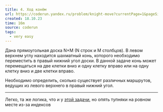 ```yaml
---
title: 4. Ход конём
url: https://coderun.yandex.ru/problem/knight-move?currentPage=1&pageSize=10&rowNumber=4
created: 18.10.23
time: 16m
source: coderun
tags:
  - very easy
---
```


Дана прямоугольная доска N×M (N строк и M столбцов). В левом верхнем углу находится шахматный конь, которого необходимо переместить в правый нижний угол доски. В данной задаче конь может перемещаться на две клетки вниз и одну клетку вправо или на одну клетку вниз и две клетки вправо.

Необходимо определить, сколько существует различных маршрутов, ведущих из левого верхнего в правый нижний угол.

---

Легко, та же логика, что и у [этой задачи](https://github.com/lld4n/leetcode/tree/master/%D0%92%D1%8B%D0%B2%D0%B5%D1%81%D1%82%D0%B8%20%D0%BC%D0%B0%D1%80%D1%88%D1%80%D1%83%D1%82%20%D0%BC%D0%B0%D0%BA%D1%81%D0%B8%D0%BC%D0%B0%D0%BB%D1%8C%D0%BD%D0%BE%D0%B9%20%D1%81%D1%82%D0%BE%D0%B8%D0%BC%D0%BE%D1%81%D1%82%D0%B8), но опять тупняки на ровном месте из-за индексов
